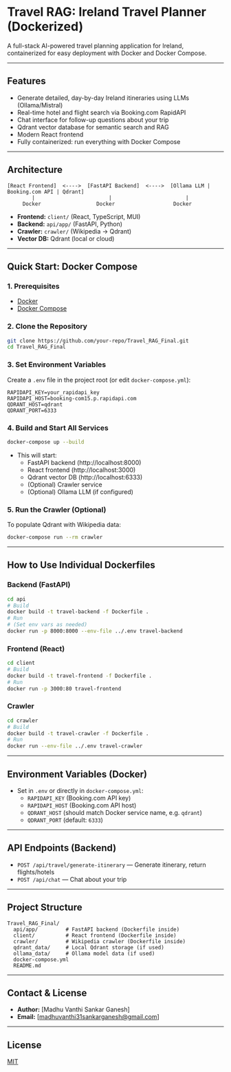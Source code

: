 # Travel RAG: Ireland Travel Planner (Dockerized)

A full-stack AI-powered travel planning application for Ireland, containerized for easy deployment with Docker and Docker Compose.

---

## Features
- Generate detailed, day-by-day Ireland itineraries using LLMs (Ollama/Mistral)
- Real-time hotel and flight search via Booking.com RapidAPI
- Chat interface for follow-up questions about your trip
- Qdrant vector database for semantic search and RAG
- Modern React frontend
- Fully containerized: run everything with Docker Compose

---

## Architecture
```
[React Frontend]  <---->  [FastAPI Backend]  <---->  [Ollama LLM | Booking.com API | Qdrant]
        |                        |                        |
     Docker                  Docker                   Docker
```
- **Frontend:** `client/` (React, TypeScript, MUI)
- **Backend:** `api/app/` (FastAPI, Python)
- **Crawler:** `crawler/` (Wikipedia → Qdrant)
- **Vector DB:** Qdrant (local or cloud)

---

## Quick Start: Docker Compose

### 1. Prerequisites
- [Docker](https://www.docker.com/get-started)
- [Docker Compose](https://docs.docker.com/compose/)

### 2. Clone the Repository
```bash
git clone https://github.com/your-repo/Travel_RAG_Final.git
cd Travel_RAG_Final
```

### 3. Set Environment Variables
Create a `.env` file in the project root (or edit `docker-compose.yml`):
```
RAPIDAPI_KEY=your_rapidapi_key
RAPIDAPI_HOST=booking-com15.p.rapidapi.com
QDRANT_HOST=qdrant
QDRANT_PORT=6333
```

### 4. Build and Start All Services
```bash
docker-compose up --build
```
- This will start:
  - FastAPI backend (http://localhost:8000)
  - React frontend (http://localhost:3000)
  - Qdrant vector DB (http://localhost:6333)
  - (Optional) Crawler service
  - (Optional) Ollama LLM (if configured)

### 5. Run the Crawler (Optional)
To populate Qdrant with Wikipedia data:
```bash
docker-compose run --rm crawler
```

---

## How to Use Individual Dockerfiles

### Backend (FastAPI)
```bash
cd api
# Build
docker build -t travel-backend -f Dockerfile .
# Run
# (Set env vars as needed)
docker run -p 8000:8000 --env-file ../.env travel-backend
```

### Frontend (React)
```bash
cd client
# Build
docker build -t travel-frontend -f Dockerfile .
# Run
docker run -p 3000:80 travel-frontend
```

### Crawler
```bash
cd crawler
# Build
docker build -t travel-crawler -f Dockerfile .
# Run
docker run --env-file ../.env travel-crawler
```

---

## Environment Variables (Docker)
- Set in `.env` or directly in `docker-compose.yml`:
  - `RAPIDAPI_KEY` (Booking.com API key)
  - `RAPIDAPI_HOST` (Booking.com API host)
  - `QDRANT_HOST` (should match Docker service name, e.g. `qdrant`)
  - `QDRANT_PORT` (default: `6333`)

---

## API Endpoints (Backend)
- `POST /api/travel/generate-itinerary` — Generate itinerary, return flights/hotels
- `POST /api/chat` — Chat about your trip

---

## Project Structure
```
Travel_RAG_Final/
  api/app/         # FastAPI backend (Dockerfile inside)
  client/          # React frontend (Dockerfile inside)
  crawler/         # Wikipedia crawler (Dockerfile inside)
  qdrant_data/     # Local Qdrant storage (if used)
  ollama_data/     # Ollama model data (if used)
  docker-compose.yml
  README.md
```

---

## Contact & License
- **Author:** [Madhu Vanthi Sankar Ganesh]
- **Email:** [madhuvanthi31sankarganesh@gmail.com]


---

## License
[MIT](LICENSE) 
